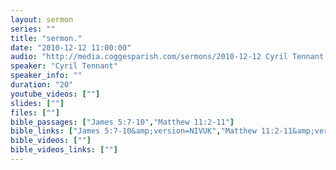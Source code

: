 ```yaml
---
layout: sermon
series: ""
title: "sermon."
date: "2010-12-12 11:00:00"
audio: "http://media.coggesparish.com/sermons/2010-12-12 Cyril Tennant.mp3"
speaker: "Cyril Tennant"
speaker_info: ""
duration: "20"
youtube_videos: [""]
slides: [""]
files: [""]
bible_passages: ["James 5:7-10","Matthew 11:2-11"]
bible_links: ["James 5:7-10&amp;version=NIVUK","Matthew 11:2-11&amp;version=NIVUK"]
bible_videos: [""]
bible_videos_links: [""]
---
```


